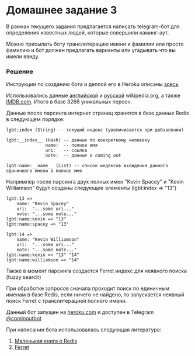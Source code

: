 Домашнее задание 3
==================

В рамках текущего задания предлагается написать telegram-бот для определения известных людей,
которые совершили каминг-аут.

Можно присылать боту транслитерацию имени и фамилии или просто фамилию
и бот должен предлагать варианты или угадывать что вы имели ввиду.
  
### Решение

Инструкции по созданию бота и деплой его в Heroku описаны [здесь](https://github.com/barbaramartina/ruby-telegram-bot)

Использовались данные
[английской](https://en.wikipedia.org/wiki/List_of_gay,_lesbian_or_bisexual_people)
и [русской](https://ru.wikipedia.org/wiki/Проект:ЛГБТ/Списки/Известные_лесбиянки,_геи_и_бисексуалы_России) wikipedia.org,
а также [IMDB.com](http://www.imdb.com/list/ls072706884/).
Итого в базе 3268 уникальных персон.

Данные после парсинга интернет страниц хранятся в базе данных Redis в следующем порядке:

```
lgbt:index (String) -- текущий индекс (увеличивается при добавлении)

lgbt:__index__ (Hash) -- данные по конкретному человеку
               name:  -- полное имя
               uri:   -- ссылка
               note:  -- данные о coming out

lgbt:name:__name__ (List) -- список индексов вхождения данного единичного имени в полное имя

```

Напримпер после парсинга двух полных имен "Kevin Spacey" и "Kevin Williamson"
будут созданы следующие элементы (lgbt:index => "13")

```
lgbt:13 =>
    name: "Kevin Spacey"
    uri:  "...some uri..."
    note: "...some note..."
lgbt:name:kevin => "13"
lgbt:name:spacey => "13"

lgbt:14 =>
    name: "Kevin Williamson"
    uri:  "...some uri..."
    note: "...some note..."
lgbt:name:kevin => "13" "14"
lgbt:name:williamson => "14"
```

Также в момент парсинга создается Ferret индекс для неявного поиска (fuzzy search)

При обработке запросов сначала проходит поиск по единичным именам в базе Redis,
если ничего не найдено, то запускается неявный поиск Ferret с транслитерацией полного имени.

Данный бот запущен на [heroku.com](https://herokuapp.com) и доступен в Telegram [@cominoutbot](https://t.me/cominoutbot)

При написании бота использовалась следующая литература:
1. [Маленькая книга о Redis](https://github.com/kondratovich/the-little-redis-book/blob/master/ru/redis-ru.pdf)
2. [Ferret](https://www.safaribooksonline.com/library/view/ferret/9780596519407/?utm_medium=referral&utm_campaign=publisher&utm_source=oreilly&utm_content=buybox)
